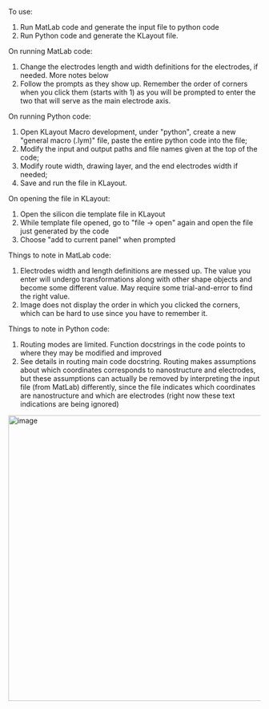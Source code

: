 To use:
1. Run MatLab code and generate the input file to python code
2. Run Python code and generate the KLayout file.

On running MatLab code:
1. Change the electrodes length and width definitions for the electrodes, if needed. More notes below
2. Follow the prompts as they show up. Remember the order of corners when you click them (starts with 1) as you will be prompted to enter the two that will serve as the main electrode axis.

On running Python code:
1. Open KLayout Macro development, under "python", create a new "general macro (.lym)" file, paste the entire python code into the file;
2. Modify the input and output paths and file names given at the top of the code;
3. Modify route width, drawing layer, and the end electrodes width if needed;
4. Save and run the file in KLayout.

On opening the file in KLayout:
1. Open the silicon die template file in KLayout
2. While template file opened, go to "file -> open" again and open the file just generated by the code
3. Choose "add to current panel" when prompted

Things to note in MatLab code:
1. Electrodes width and length definitions are messed up. The value you enter will undergo transformations along with other shape objects and become some different value. May require some trial-and-error to find the right value.
2. Image does not display the order in which you clicked the corners, which can be hard to use since you have to remember it.

Things to note in Python code:
1. Routing modes are limited. Function docstrings in the code points to where they may be modified and improved
2. See details in routing main code docstring. Routing makes assumptions about which coordinates corresponds to nanostructure and electrodes, but these assumptions can actually be removed by interpreting the input file (from MatLab) differently, since the file indicates which coordinates are nanostructure and which are electrodes (right now these text indications are being ignored)

<img width="570" alt="image" src="https://github.com/morganblevins/scanning-photocurrent-microscope/assets/75329182/79dfc518-c5bf-4489-a210-1b9d468859f8">

